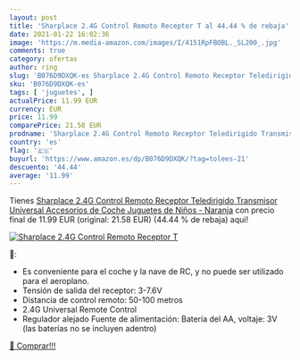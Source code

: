 ```yaml
---
layout: post
title: 'Sharplace 2.4G Control Remoto Receptor T al 44.44 % de rebaja'
date: 2021-01-22 16:02:36
image: 'https://m.media-amazon.com/images/I/4151RpFBOBL._SL200_.jpg'
comments: true
category: ofertas
author: ring
slug: 'B076D9DXQK-es Sharplace 2.4G Control Remoto Receptor Teledirigido...'
sku: 'B076D9DXQK-es'
tags: [ 'juguetes', ]
actualPrice: 11.99 EUR
currency: EUR
price: 11.99
comparePrice: 21.58 EUR
prodname: 'Sharplace 2.4G Control Remoto Receptor Teledirigido Transmisor Universal Accesorios de Coche Juguetes de Niños - Naranja'
country: 'es'
flag: '🇪🇸'
buyurl: 'https://www.amazon.es/dp/B076D9DXQK/?tag=tolees-21'
descuento: '44.44'
average: '11.99'
---
```


Tienes [Sharplace 2.4G Control Remoto Receptor Teledirigido Transmisor Universal Accesorios de Coche Juguetes de Niños - Naranja](https://www.amazon.es/dp/B076D9DXQK/?tag=tolees-21) con precio final de  11.99 EUR (original: 21.58 EUR) (44.44 %  de rebaja) aqui!

[![Sharplace 2.4G Control Remoto Receptor T](https://m.media-amazon.com/images/I/4151RpFBOBL._SL200_.jpg)](https://www.amazon.es/dp/B076D9DXQK/?tag=tolees-21)

🔎:

- Es conveniente para el coche y la nave de RC, y no puede ser utilizado para el aeroplano.
- Tensión de salida del receptor: 3-7.6V
- Distancia de control remoto: 50-100 metros
- 2.4G Universal Remote Control
- Regulador alejado Fuente de alimentación: Batería del AA, voltaje: 3V (las baterías no se incluyen adentro)

[🛒 Comprar!!!](https://www.amazon.es/dp/B076D9DXQK/?tag=tolees-21)
